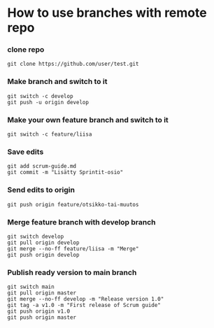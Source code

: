# How to use branches with remote repo

### clone repo
```
git clone https://github.com/user/test.git
```

### Make branch and switch to it
```
git switch -c develop
git push -u origin develop
```

### Make your own feature branch and switch to it
```
git switch -c feature/liisa
```

### Save edits
```
git add scrum-guide.md
git commit -m "Lisätty Sprintit-osio"
```

### Send edits to origin
```
git push origin feature/otsikko-tai-muutos
```

### Merge feature branch with develop branch
```
git switch develop
git pull origin develop
git merge --no-ff feature/liisa -m "Merge"
git push origin develop
```

### Publish ready version to main branch
```
git switch main
git pull origin master
git merge --no-ff develop -m "Release version 1.0"
git tag -a v1.0 -m "First release of Scrum guide"
git push origin v1.0
git push origin master
```

